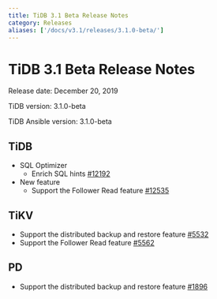 ```yaml
---
title: TiDB 3.1 Beta Release Notes
category: Releases
aliases: ['/docs/v3.1/releases/3.1.0-beta/']
---
```


# TiDB 3.1 Beta Release Notes

Release date: December 20, 2019

TiDB version: 3.1.0-beta

TiDB Ansible version: 3.1.0-beta

## TiDB

+ SQL Optimizer
    - Enrich SQL hints [#12192](https://github.com/pingcap/tidb/pull/12192)
+ New feature
    - Support the Follower Read feature [#12535](https://github.com/pingcap/tidb/pull/12535)

## TiKV

- Support the distributed backup and restore feature [#5532](https://github.com/tikv/tikv/pull/5532)
- Support the Follower Read feature [#5562](https://github.com/tikv/tikv/pull/5562)

## PD

- Support the distributed backup and restore feature [#1896](https://github.com/pingcap/pd/pull/1896)